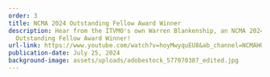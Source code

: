 ```yaml
---
order: 3
title: NCMA 2024 Outstanding Fellow Award Winner
description: Hear from the ITVMO's own Warren Blankenship, an NCMA 2024
  Outstanding Fellow Award Winner!
url-link: https://www.youtube.com/watch?v=hoyMwyquEU8&ab_channel=NCMAHQ
publication-date: July 25, 2024
background-image: assets/uploads/adobestock_577070387_edited.jpg
---
```

